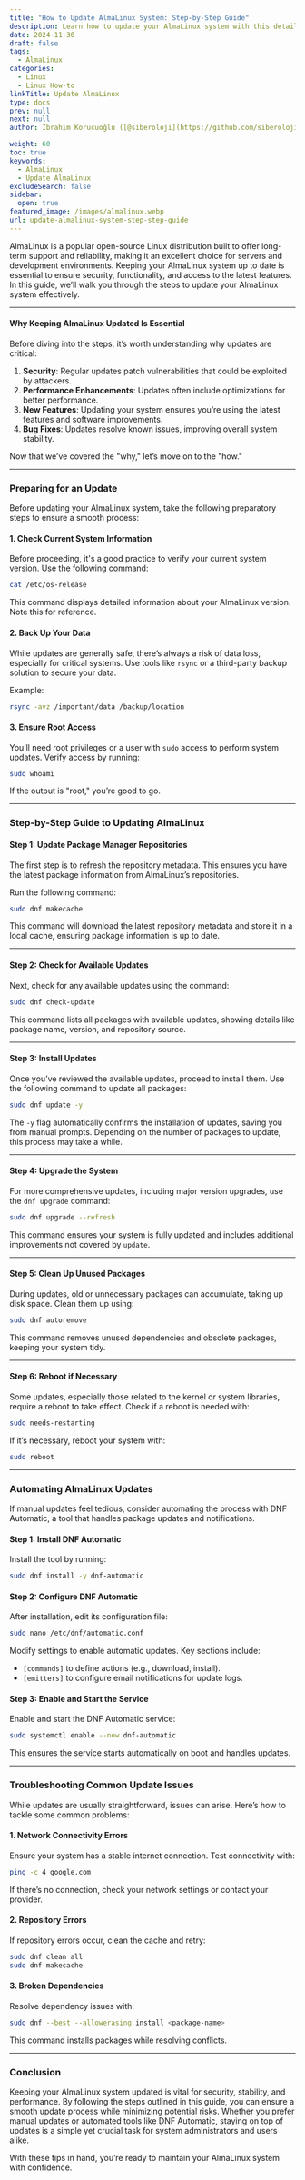 ```yaml
---
title: "How to Update AlmaLinux System: Step-by-Step Guide"
description: Learn how to update your AlmaLinux system with this detailed step-by-step guide. Ensure security, stability, and performance with these essential tips.
date: 2024-11-30
draft: false
tags:
  - AlmaLinux
categories:
  - Linux
  - Linux How-to
linkTitle: Update AlmaLinux
type: docs
prev: null
next: null
author: İbrahim Korucuoğlu ([@siberoloji](https://github.com/siberoloji))

weight: 60
toc: true
keywords:
  - AlmaLinux
  - Update AlmaLinux
excludeSearch: false
sidebar:
  open: true
featured_image: /images/almalinux.webp
url: update-almalinux-system-step-step-guide
---
```

AlmaLinux is a popular open-source Linux distribution built to offer long-term support and reliability, making it an excellent choice for servers and development environments. Keeping your AlmaLinux system up to date is essential to ensure security, functionality, and access to the latest features. In this guide, we’ll walk you through the steps to update your AlmaLinux system effectively.

---

#### Why Keeping AlmaLinux Updated Is Essential

Before diving into the steps, it’s worth understanding why updates are critical:

1. **Security**: Regular updates patch vulnerabilities that could be exploited by attackers.
2. **Performance Enhancements**: Updates often include optimizations for better performance.
3. **New Features**: Updating your system ensures you’re using the latest features and software improvements.
4. **Bug Fixes**: Updates resolve known issues, improving overall system stability.

Now that we’ve covered the "why," let’s move on to the "how."

---

### Preparing for an Update

Before updating your AlmaLinux system, take the following preparatory steps to ensure a smooth process:

#### 1. **Check Current System Information**

Before proceeding, it's a good practice to verify your current system version. Use the following command:

```bash
cat /etc/os-release
```

This command displays detailed information about your AlmaLinux version. Note this for reference.

#### 2. **Back Up Your Data**

While updates are generally safe, there’s always a risk of data loss, especially for critical systems. Use tools like `rsync` or a third-party backup solution to secure your data.

Example:

```bash
rsync -avz /important/data /backup/location
```

#### 3. **Ensure Root Access**

You’ll need root privileges or a user with `sudo` access to perform system updates. Verify access by running:

```bash
sudo whoami
```

If the output is "root," you’re good to go.

---

### Step-by-Step Guide to Updating AlmaLinux

#### Step 1: **Update Package Manager Repositories**

The first step is to refresh the repository metadata. This ensures you have the latest package information from AlmaLinux’s repositories.

Run the following command:

```bash
sudo dnf makecache
```

This command will download the latest repository metadata and store it in a local cache, ensuring package information is up to date.

---

#### Step 2: **Check for Available Updates**

Next, check for any available updates using the command:

```bash
sudo dnf check-update
```

This command lists all packages with available updates, showing details like package name, version, and repository source.

---

#### Step 3: **Install Updates**

Once you’ve reviewed the available updates, proceed to install them. Use the following command to update all packages:

```bash
sudo dnf update -y
```

The `-y` flag automatically confirms the installation of updates, saving you from manual prompts. Depending on the number of packages to update, this process may take a while.

---

#### Step 4: **Upgrade the System**

For more comprehensive updates, including major version upgrades, use the `dnf upgrade` command:

```bash
sudo dnf upgrade --refresh
```

This command ensures your system is fully updated and includes additional improvements not covered by `update`.

---

#### Step 5: **Clean Up Unused Packages**

During updates, old or unnecessary packages can accumulate, taking up disk space. Clean them up using:

```bash
sudo dnf autoremove
```

This command removes unused dependencies and obsolete packages, keeping your system tidy.

---

#### Step 6: **Reboot if Necessary**

Some updates, especially those related to the kernel or system libraries, require a reboot to take effect. Check if a reboot is needed with:

```bash
sudo needs-restarting
```

If it’s necessary, reboot your system with:

```bash
sudo reboot
```

---

### Automating AlmaLinux Updates

If manual updates feel tedious, consider automating the process with DNF Automatic, a tool that handles package updates and notifications.

#### Step 1: **Install DNF Automatic**

Install the tool by running:

```bash
sudo dnf install -y dnf-automatic
```

#### Step 2: **Configure DNF Automatic**

After installation, edit its configuration file:

```bash
sudo nano /etc/dnf/automatic.conf
```

Modify settings to enable automatic updates. Key sections include:

- `[commands]` to define actions (e.g., download, install).
- `[emitters]` to configure email notifications for update logs.

#### Step 3: **Enable and Start the Service**

Enable and start the DNF Automatic service:

```bash
sudo systemctl enable --now dnf-automatic
```

This ensures the service starts automatically on boot and handles updates.

---

### Troubleshooting Common Update Issues

While updates are usually straightforward, issues can arise. Here’s how to tackle some common problems:

#### 1. **Network Connectivity Errors**

Ensure your system has a stable internet connection. Test connectivity with:

```bash
ping -c 4 google.com
```

If there’s no connection, check your network settings or contact your provider.

#### 2. **Repository Errors**

If repository errors occur, clean the cache and retry:

```bash
sudo dnf clean all
sudo dnf makecache
```

#### 3. **Broken Dependencies**

Resolve dependency issues with:

```bash
sudo dnf --best --allowerasing install <package-name>
```

This command installs packages while resolving conflicts.

---

### Conclusion

Keeping your AlmaLinux system updated is vital for security, stability, and performance. By following the steps outlined in this guide, you can ensure a smooth update process while minimizing potential risks. Whether you prefer manual updates or automated tools like DNF Automatic, staying on top of updates is a simple yet crucial task for system administrators and users alike.

With these tips in hand, you’re ready to maintain your AlmaLinux system with confidence.

